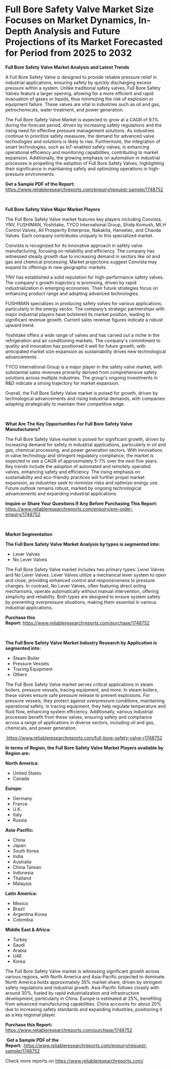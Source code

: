 <p><h1>Full Bore Safety Valve Market Size Focuses on Market Dynamics, In-Depth Analysis and Future Projections of its Market Forecasted for Period from 2025 to 2032</h1></p><p><strong>Full Bore Safety Valve Market Analysis and Latest Trends</strong></p>
<p><p>A Full Bore Safety Valve is designed to provide reliable pressure relief in industrial applications, ensuring safety by quickly discharging excess pressure within a system. Unlike traditional safety valves, Full Bore Safety Valves feature a larger opening, allowing for a more efficient and rapid evacuation of gases or liquids, thus minimizing the risk of explosion or equipment failure. These valves are vital in industries such as oil and gas, petrochemicals, water treatment, and power generation.</p><p>The Full Bore Safety Valve Market is expected to grow at a CAGR of 9.1% during the forecast period, driven by increasing safety regulations and the rising need for effective pressure management solutions. As industries continue to prioritize safety measures, the demand for advanced valve technologies and solutions is likely to rise. Furthermore, the integration of smart technologies, such as IoT-enabled safety valves, is enhancing operational efficiency and monitoring capabilities, contributing to market expansion. Additionally, the growing emphasis on automation in industrial processes is propelling the adoption of Full Bore Safety Valves, highlighting their significance in maintaining safety and optimizing operations in high-pressure environments.</p></p>
<p><strong>Get a Sample PDF of the Report:&nbsp;</strong> <a href="https://www.reliableresearchreports.com/enquiry/request-sample/1748752?utm_campaign=2230&utm_medium=2&utm_source=Github&utm_content=ia&utm_term=07032025&utm_id=full-bore-safety-valve">https://www.reliableresearchreports.com/enquiry/request-sample/1748752</a></p>
<p>&nbsp;</p>
<p><strong>Full Bore Safety Valve Major Market Players</strong></p>
<p><p>The Full Bore Safety Valve market features key players including Convista, YNV, FUSHIMAN, Yoshitake, TYCO International Group, Shida Komush, Mt.H Control Valves, All Prosperity Enterprise, Nakakita, Hansetec, and Chaoda Valves. Each company contributes uniquely to this specialized market.</p><p>Convista is recognized for its innovative approach in safety valve manufacturing, focusing on reliability and efficiency. The company has witnessed steady growth due to increasing demand in sectors like oil and gas and chemical processing. Market projections suggest Convista may expand its offerings in new geographic markets.</p><p>YNV has established a solid reputation for high-performance safety valves. The company's growth trajectory is promising, driven by rapid industrialization in emerging economies. Their future strategies focus on enhancing product range and adopting advanced technologies.</p><p>FUSHIMAN specializes in producing safety valves for various applications, particularly in the energy sector. The company’s strategic partnerships with major industrial players have bolstered its market position, leading to significant revenue growth. Current sales revenue figures indicate a robust upward trend.</p><p>Yoshitake offers a wide range of valves and has carved out a niche in the refrigeration and air conditioning markets. The company's commitment to quality and innovation has positioned it well for future growth, with anticipated market size expansion as sustainability drives new technological advancements.</p><p>TYCO International Group is a major player in the safety valve market, with substantial sales revenues primarily derived from comprehensive safety solutions across multiple industries. The group's ongoing investments in R&D indicate a strong trajectory for market expansion.</p><p>Overall, the Full Bore Safety Valve market is poised for growth, driven by technological advancements and rising industrial demands, with companies adapting strategically to maintain their competitive edge.</p></p>
<p>&nbsp;</p>
<p><strong>What Are The Key Opportunities For Full Bore Safety Valve Manufacturers?</strong></p>
<p><p>The Full Bore Safety Valve market is poised for significant growth, driven by increasing demand for safety in industrial applications, particularly in oil and gas, chemical processing, and power generation sectors. With innovations in valve technology and stringent regulatory compliance, the market is expected to see a CAGR of approximately 5-7% over the next five years. Key trends include the adoption of automated and remotely operated valves, enhancing safety and efficiency. The rising emphasis on sustainability and eco-friendly practices will further propel market expansion, as industries seek to minimize risks and optimize energy use. Future outlook remains robust, marked by ongoing technological advancements and expanding industrial applications.</p></p>
<p><strong>Inquire or Share Your Questions If Any Before Purchasing This Report:</strong> <a href="https://www.reliableresearchreports.com/enquiry/pre-order-enquiry/1748752?utm_campaign=2230&utm_medium=2&utm_source=Github&utm_content=ia&utm_term=07032025&utm_id=full-bore-safety-valve">https://www.reliableresearchreports.com/enquiry/pre-order-enquiry/1748752</a></p>
<p>&nbsp;</p>
<p><strong>Market Segmentation</strong></p>
<p><strong>The Full Bore Safety Valve Market Analysis by types is segmented into:</strong></p>
<p><ul><li>Lever Valves</li><li>No Lever Valves</li></ul></p>
<p><p>The Full Bore Safety Valve market includes two primary types: Lever Valves and No Lever Valves. Lever Valves utilize a mechanical lever system to open and close, providing enhanced control and responsiveness to pressure changes. In contrast, No Lever Valves, often featuring direct acting mechanisms, operate automatically without manual intervention, offering simplicity and reliability. Both types are designed to ensure system safety by preventing overpressure situations, making them essential in various industrial applications.</p></p>
<p><strong>Purchase this Report:&nbsp;</strong><a href="https://www.reliableresearchreports.com/purchase/1748752?utm_campaign=2230&utm_medium=2&utm_source=Github&utm_content=ia&utm_term=07032025&utm_id=full-bore-safety-valve">https://www.reliableresearchreports.com/purchase/1748752</a></p>
<p>&nbsp;</p>
<p><strong>The Full Bore Safety Valve Market Industry Research by Application is segmented into:</strong></p>
<p><ul><li>Steam Boiler</li><li>Pressure Vessels</li><li>Tracing Equipment</li><li>Others</li></ul></p>
<p><p>The Full Bore Safety Valve market serves critical applications in steam boilers, pressure vessels, tracing equipment, and more. In steam boilers, these valves ensure safe pressure release to prevent explosions. For pressure vessels, they protect against overpressure conditions, maintaining operational safety. In tracing equipment, they help regulate temperature and fluid flow, enhancing system efficiency. Additionally, various industrial processes benefit from these valves, ensuring safety and compliance across a range of applications in diverse sectors, including oil and gas, chemicals, and power generation.</p></p>
<p><a href="https://www.reliableresearchreports.com/full-bore-safety-valve-r1748752?utm_campaign=2230&utm_medium=2&utm_source=Github&utm_content=ia&utm_term=07032025&utm_id=full-bore-safety-valve">&nbsp;https://www.reliableresearchreports.com/full-bore-safety-valve-r1748752</a></p>
<p><strong>In terms of Region, the Full Bore Safety Valve Market Players available by Region are:</strong></p>
<p>
    <p> <strong> North America: </strong>
        <ul>
            <li>United States</li>
            <li>Canada</li>
        </ul>
        </p> 
    <p> <strong> Europe: </strong>
        <ul>
            <li>Germany</li>
            <li>France</li>
            <li>U.K.</li>
            <li>Italy</li>
            <li>Russia</li>
        </ul>
        </p> 
    <p> <strong> Asia-Pacific: </strong>
        <ul>
            <li>China</li>
            <li>Japan</li>
            <li>South Korea</li>
            <li>India</li>
            <li>Australia</li>
            <li>China Taiwan</li>
            <li>Indonesia</li>
            <li>Thailand</li>
            <li>Malaysia</li>
        </ul>
        </p> 
    <p> <strong> Latin America: </strong>
        <ul>
            <li>Mexico</li>
            <li>Brazil</li>
            <li>Argentina Korea</li>
            <li>Colombia</li>
        </ul>
        </p> 
    <p> <strong> Middle East & Africa: </strong>
        <ul>
            <li>Turkey</li>
            <li>Saudi</li>
            <li>Arabia</li>
            <li>UAE</li>
            <li>Korea</li>
        </ul>
    </p>
    </p>
<p><p>The Full Bore Safety Valve market is witnessing significant growth across various regions, with North America and Asia-Pacific projected to dominate. North America holds approximately 35% market share, driven by stringent safety regulations and industrial growth. Asia-Pacific follows closely with around 30%, fueled by rapid industrialization and infrastructure development, particularly in China. Europe is estimated at 25%, benefiting from advanced manufacturing capabilities. China accounts for about 20% due to increasing safety standards and expanding industries, positioning it as a key regional player.</p></p>
<p><strong>Purchase this Report: </strong><a href="https://www.reliableresearchreports.com/purchase/1748752?utm_campaign=2230&utm_medium=2&utm_source=Github&utm_content=ia&utm_term=07032025&utm_id=full-bore-safety-valve">https://www.reliableresearchreports.com/purchase/1748752</a></p>
<p>&nbsp;<strong>Get a Sample PDF of the Report:&nbsp;&nbsp;</strong><a href="https://www.reliableresearchreports.com/enquiry/request-sample/1748752?utm_campaign=2230&utm_medium=2&utm_source=Github&utm_content=ia&utm_term=07032025&utm_id=full-bore-safety-valve">https://www.reliableresearchreports.com/enquiry/request-sample/1748752</a></p>
<p><strong></strong></p>
<p>Check more reports on <a href="https://www.reliableresearchreports.com/?utm_campaign=2230&utm_medium=2&utm_source=Github&utm_content=ia&utm_term=07032025&utm_id=full-bore-safety-valve">https://www.reliableresearchreports.com/</a></p>